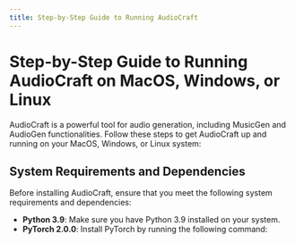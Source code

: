 ```yaml
---
title: Step-by-Step Guide to Running AudioCraft
---
```


# Step-by-Step Guide to Running AudioCraft on MacOS, Windows, or Linux

AudioCraft is a powerful tool for audio generation, including MusicGen and AudioGen functionalities. Follow these steps to get AudioCraft up and running on your MacOS, Windows, or Linux system:

## System Requirements and Dependencies
Before installing AudioCraft, ensure that you meet the following system requirements and dependencies:

- **Python 3.9**: Make sure you have Python 3.9 installed on your system.
- **PyTorch 2.0.0**: Install PyTorch by running the following command:

